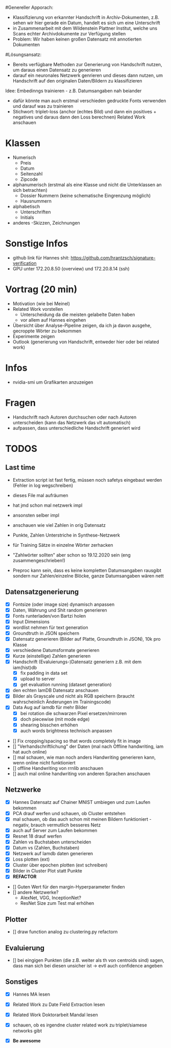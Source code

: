 #Genereller Apporach:
- Klassifizierung von erkannter Handschrift in Archiv-Dokumenten, z.B. sehen wir hier gerade ein Datum, handelt es sich um eine Unterschrift
- in Zusammenarbeit mit dem Wildenstein Plattner Institut, welche uns Scans echter Archivdokumente zur Verfügung stellen
- Problem: Wir haben keinen großen Datensatz mit annotierten Dokumenten

#Lösungsansatz:
- Bereits verfügbare Methoden zur Generierung von Handschrift nutzen, um daraus einen Datensatz zu generieren
- darauf ein neuronales Netzwerk genrieren und dieses dann nutzen, um Handschrift auf den originalen Daten/Bildern zu klassifizieren

Idee: Embedinngs trainieren - z.B. Datumsangaben nah beiander
- dafür könnte man auch erstmal verschieden gedruckte Fonts verwenden und darauf was zu trainieren
- Stichwort: triplet-loss (anchor (echtes Bild) und dann ein positives + negatives und daraus dann den Loss berechnen)
Related Work anschauen

# Klassen
- Numerisch
  - Preis
  - Datum
  - Seitenzahl
  - Zipcode
- alphanumerisch (erstmal als eine Klasse und nicht die Unterklassen an sich betrachten)
  - Dossier Nummern (keine schematische Eingrenzung möglich)
  - Hausnummern
- alphabetisch
  - Unterschriften
  - Initials
- anderes
  -Skizzen, Zeichnungen

# Sonstige Infos
- github link für Hannes shit: https://github.com/hrantzsch/signature-verification
- GPU unter 172.20.8.50 (overview) und 172.20.8.14 (ssh)

# Vortrag (20 min)
- Motivation (wie bei Meinel)
- Related Work vorstellen
  - Unterscheidung da die meisten gelabelte Daten haben
  - vor allem auf Hannes eingehen
- Übersicht über Analyse-Pipeline zeigen, da ich ja davon ausgehe, gecroppte Wörter zu bekommen
- Experimente zeigen
- Outlook (generierung von Handschrift, entweder hier oder bei related work)

# Infos
- nvidia-smi um Grafikarten anzuzeigen

# Fragen
- Handschrift nach Autoren durchsuchen oder nach Autoren unterscheiden (kann das Netzwerk das vlt automatisch)
- aufpassen, dass unterschiedliche Handschrift generiert wird

# TODOS

## Last time
- Extraction script ist fast fertig, müssen noch safetys eingebaut werden (Fehler in log wegschreiben)
- dieses File mal aufräumen

- hat jmd schon mal netzwerk impl
- ansonsten selber impl
- anschauen wie viel Zahlen in orig Datensatz

- Punkte, Zahlen Unterstriche in Synthese-Netzwerk
- für Training Sätze in einzelne Wörter zerhacken
- "Zahlwörter sollten" aber schon so 19.12.2020 sein (eng zusammengeschrieben!)
- Preproc kann sein, dass es keine kompletten Datumsangaben rausgibt sondern nur Zahlen/einzelne Blöcke, ganze Datumsangaben wären nett

## Datensatzgenerierung
- [X] Fontsize (oder image size) dynamisch anpassen
- [X] Daten, Währung und Shit random generieren
- [X] Fonts runterladen/von Bartzi holen
- [X] Input Dimensions
- [X] wordlist nehmen für text generation
- [X] Groundtruth in JSON speichern
- [X] Datensatz generieren (Bilder auf Platte, Groundtruth in JSON), 10k pro Klasse
- [X] verschiedene Datumsformate generieren
- [X] Kurze (einstellige) Zahlen generieren
- [X] Handschrift (Evaluierungs-)Datensatz generiern z.B. mit dem iam(hist)db
  - [X] fix padding in data set
  - [X] upload to server
  - [X] get evaluation running (dataset generation)
- [X] den echten IamDB Datensatz anschauen
- [X] Bilder als Grayscale und nicht als RGB speichern (braucht wahrscheinlich Änderungen im Trainingscode)
- [X] Data Aug auf iamdb für mehr Bilder
  - [X] bei rotation die schwarzen Pixel ersetzen/mirroren
  - [X] doch piecewise (mit mode edge)
  - [X] shearing bisschen erhöhen
  - [X] auch words brightness technisch anpassen

- [] Fix cropping/spacing so that words completely fit in image
- [] "Verhandschriftlichung" der Daten (mal nach Offline handwriting, iam hat auch online)
- [] mal schauen, wie man noch anders Handwriting generieren kann, wenn online nicht funktioniert
- [] offline Handwriting von rrnlib anschauen
- [] auch mal online handwriting von anderen Sprachen anschauen

## Netzwerke
- [X] Hannes Datensatz auf Chainer MNIST umbiegen und zum Laufen bekommen
- [X] PCA drauf werfen und schauen, ob Cluster entstehen
- [X] mal schauen, ob das auch schon mit meinen Bildern funktioniert - negativ, brauch vermutlich besseres Netz
- [X] auch auf Server zum Laufen bekommen
- [X] Resnet 18 drauf werfen
- [X] Zahlen vs Buchstaben unterscheiden
- [X] Datum vs (Zahlen, Buchstaben)
- [X] Netzwerk auf Iamdb daten generieren
- [X] Loss plotten (ext)
- [X] Cluster über epochen plotten (ext schreiben)
- [X] Bilder in Cluster Plot statt Punkte
- [X] **REFACTOR**

- [] Guten Wert für den margin-Hyperparameter finden
- [] andere Netzwerke?
    - AlexNet, VGG, InceptionNet?
    - ResNet Size zum Test mal erhöhen

## Plotter
- [] draw function analog zu clustering.py refactorn

## Evaluierung
- [] bei eingigen Punkten (die z.B. weiter als th von centroids sind) sagen, dass man sich bei diesen unsicher ist -> evtl auch confidence angeben

## Sonstiges
- [X] Hannes MA lesen
- [X] Related Work zu Date Field Extraction lesen
- [X] Related Work Doktorarbeit Mandal lesen
- [X] schauen, ob es irgendne cluster related work zu triplet/siamese networks gibt

- [X] **Be awesome**

